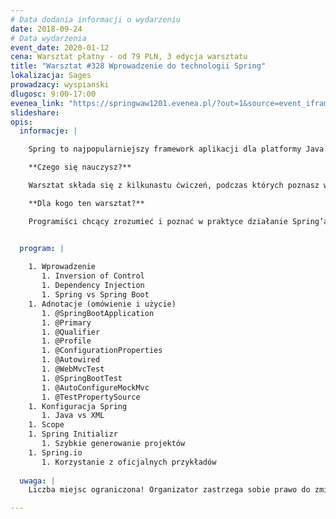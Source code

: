 ```yaml
---
# Data dodania informacji o wydarzeniu
date: 2018-09-24
# Data wydarzenia
event_date: 2020-01-12
cena: Warsztat płatny - od 79 PLN, 3 edycja warsztatu
title: "Warsztat #328 Wprowadzenie do technologii Spring"
lokalizacja: Sages
prowadzacy: wyspianski
dlugosc: 9:00-17:00
evenea_link: "https://springwaw1201.evenea.pl/?out=1&source=event_iframe"
slideshare:
opis:
  informacje: |

    Spring to najpopularniejszy framework aplikacji dla platformy Java. Rozwijany od 2002 - ‘zaczynał’ jako kontener implementujący wzorzec IoC - obecnie oferuje programiście wiele bibliotek do szybkiego tworzenia różnorodnych aplikacji.

    **Czego się nauczysz?**

    Warsztat składa się z kilkunastu ćwiczeń, podczas których poznasz w praktyce działanie Spring’a. Oczywiście nie obejdzie się bez pisania testów ;) Zaczniemy od Hello World, na koniec dnia będziemy JSON’em przesyłać obiekt do aplikacji i zapisywać go w bazie danych. Poznamy, jak szybko można stworzyć prototyp aplikacji typu REST. Nauczymy się korzystać bogatej i przydatnej dokumentacji Spring’a. Wszystkie ćwiczenia z użyciem Spring Boot.

    **Dla kogo ten warsztat?**

    Programiści chcący zrozumieć i poznać w praktyce działanie Spring’a. Potrzebna znajomość, któregokolwiek z języków: Java, Javascript, .Net, C#, C++, Perl, Ruby, Python etc.


  program: |
 
    1. Wprowadzenie 
       1. Inversion of Control
       1. Dependency Injection
       1. Spring vs Spring Boot
    1. Adnotacje (omówienie i użycie)
       1. @SpringBootApplication
       1. @Primary
       1. @Qualifier
       1. @Profile
       1. @ConfigurationProperties
       1. @Autowired
       1. @WebMvcTest
       1. @SpringBootTest
       1. @AutoConfigureMockMvc
       1. @TestPropertySource
    1. Konfiguracja Spring
       1. Java vs XML
    1. Scope
    1. Spring Initializr 
       1. Szybkie generowanie projektów
    1. Spring.io  
       1. Korzystanie z oficjalnych przykładów
  
  uwaga: |
    Liczba miejsc ograniczona! Organizator zastrzega sobie prawo do zmiany lokalizacji wydarzenia oraz jego odwołania w przypadku niezgłoszenia się minimalnej liczby uczestników.

---
```

